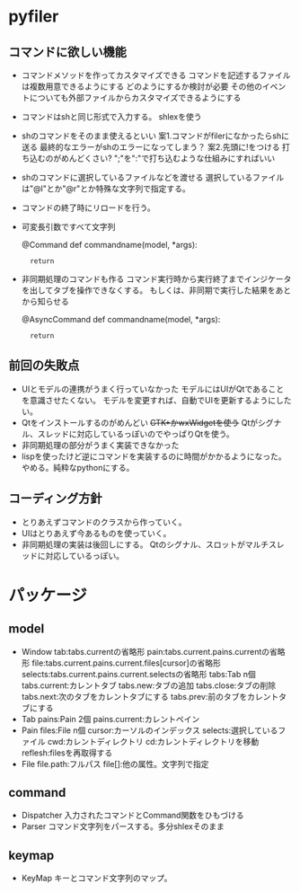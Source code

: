 # pyfiler

## コマンドに欲しい機能
* コマンドメソッドを作ってカスタマイズできる
	コマンドを記述するファイルは複数用意できるようにする
	どのようにするか検討が必要
	その他のイベントについても外部ファイルからカスタマイズできるようにする
* コマンドはshと同じ形式で入力する。
	shlexを使う
* shのコマンドをそのまま使えるといい
	案1.コマンドがfilerになかったらshに送る
		最終的なエラーがshのエラーになってしまう？
	案2.先頭に!をつける
		打ち込むのがめんどくさい?  ";"を":"で打ち込むような仕組みにすればいい
* shのコマンドに選択しているファイルなどを渡せる
	選択しているファイルは"@l"とか"@r"とか特殊な文字列で指定する。
* コマンドの終了時にリロードを行う。
* 可変長引数ですべて文字列

	@Command
	def commandname(model, *args):

		return

* 非同期処理のコマンドも作る
	コマンド実行時から実行終了までインジケータを出してタブを操作できなくする。
	もしくは、非同期で実行した結果をあとから知らせる

	@AsyncCommand
	def commandname(model, *args):

		return

## 前回の失敗点
* UIとモデルの連携がうまく行っていなかった
	モデルにはUIがQtであることを意識させたくない。
	モデルを変更すれば、自動でUIを更新するようにしたい。
* Qtをインストールするのがめんどい
	~~GTK+かwxWidgetを使う~~
	Qtがシグナル、スレッドに対応しているっぽいのでやっぱりQtを使う。
* 非同期処理の部分がうまく実装できなかった
* lispを使ったけど逆にコマンドを実装するのに時間がかかるようになった。
	やめる。純粋なpythonにする。

## コーディング方針
* とりあえずコマンドのクラスから作っていく。
* UIはとりあえず今あるものを使っていく。
* 非同期処理の実装は後回しにする。
	Qtのシグナル、スロットがマルチスレッドに対応しているっぽい。

# パッケージ
## model
* Window
	tab:tabs.currentの省略形
	pain:tabs.current.pains.currentの省略形
	file:tabs.current.pains.current.files[cursor]の省略形
	selects:tabs.current.pains.current.selectsの省略形
	tabs:Tab n個
	tabs.current:カレントタブ
	tabs.new:タブの追加
	tabs.close:タブの削除
	tabs.next:次のタブをカレントタブにする
	tabs.prev:前のタブをカレントタブにする
* Tab
	pains:Pain 2個
	pains.current:カレントペイン
* Pain
	files:File n個
	cursor:カーソルのインデックス
	selects:選択しているファイル
	cwd:カレントディレクトリ
	cd:カレントディレクトリを移動
	reflesh:filesを再取得する
* File
	file.path:フルパス
	file[]:他の属性。文字列で指定

## command
* Dispatcher
	入力されたコマンドとCommand関数をひもづける
* Parser
	コマンド文字列をパースする。多分shlexそのまま

## keymap
* KeyMap
	キーとコマンド文字列のマップ。
